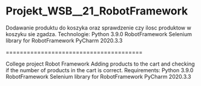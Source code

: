 # Projekt_WSB__21_RobotFramework
Dodawanie produktu do koszyka oraz sprawdzenie czy ilosc produktow w koszyku sie zgadza.
Technologie:
Python 3.9.0
RobotFramework
Selenium library for RobotFramework
PyCharm 2020.3.3

=======================================

College project Robot Framework 
Adding products to the cart and checking if the number of products in the cart is correct.
Requirements:
Python 3.9.0
RobotFramework
Selenium library for RobotFramework
PyCharm 2020.3.3
